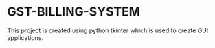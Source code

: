 # GST-BILLING-SYSTEM
This project is created using python tkinter which is used to create GUI applications.
